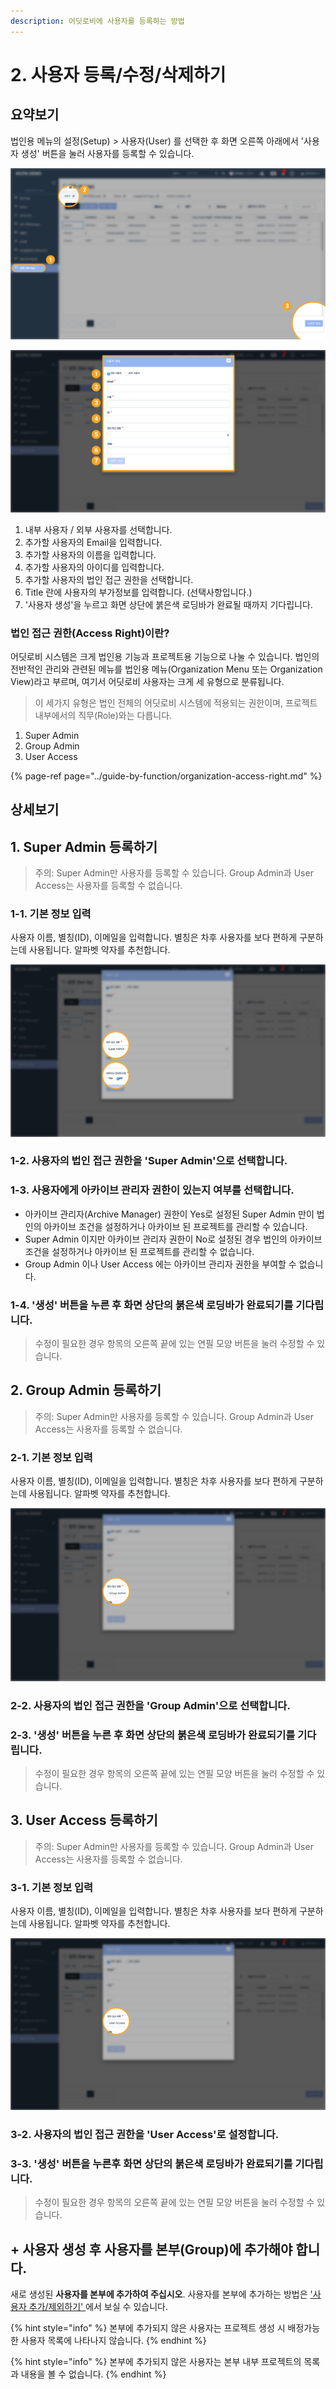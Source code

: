 ```yaml
---
description: 어딧로비에 사용자를 등록하는 방법
---
```


# 2. 사용자 등록/수정/삭제하기

## 요약보기 

법인용 메뉴의 설정\(Setup\) &gt;  사용자\(User\) 를 선택한 후 화면 오른쪽 아래에서 '사용자 생성' 버튼을 눌러 사용자를 등록할 수 있습니다. 

![&#xBC95;&#xC778;&#xC6A9; &#xBA54;&#xB274; &amp;gt; &#xC124;&#xC815; &amp;gt; &#xC0AC;&#xC6A9;&#xC790; &#xD654;&#xBA74; &amp;gt; &apos;&#xC0AC;&#xC6A9;&#xC790; &#xC0DD;&#xC131;&apos; &#xBC84;&#xD2BC; &#xD074;&#xB9AD;  ](../../.gitbook/assets/add_user.jpg)

![](../../.gitbook/assets/add_user_basic_dialog.jpg)

1. 내부 사용자 / 외부 사용자를 선택합니다. 
2. 추가할 사용자의 Email을 입력합니다. 
3. 추가할 사용자의 이름을 입력합니다.  
4. 추가할 사용자의 아이디를 입력합니다.  
5. 추가할 사용자의 법인 접근 권한을 선택합니다.
6. Title 란에 사용자의 부가정보를 입력합니다. \(선택사항입니다.\) 
7. '사용자 생성'을 누르고 화면 상단에 붉은색 로딩바가 완료될 때까지 기다립니다.

### 법인 접근 권한\(Access Right\)이란?  

어딧로비 시스템은 크게 법인용 기능과 프로젝트용 기능으로 나눌 수 있습니다. 법인의 전반적인 관리와 관련된 메뉴를 법인용 메뉴\(Organization Menu 또는 Organization View\)라고 부르며, 여기서 어딧로비 사용자는 크게 세 유형으로 분류됩니다. 

> 이 세가지 유형은 법인 전체의 어딧로비 시스템에 적용되는 권한이며, 프로젝트 내부에서의 직무\(Role\)와는 다릅니다.

1. Super Admin
2. Group Admin
3. User Access

{% page-ref page="../guide-by-function/organization-access-right.md" %}

## 상세보기  

## 1. Super Admin 등록하기

> 주의: Super Admin만 사용자를 등록할 수 있습니다. Group Admin과 User Access는 사용자를 등록할 수 없습니다.

### 1-1. 기본 정보 입력  

사용자 이름, 별칭\(ID\), 이메일을 입력합니다. 별칭은 차후 사용자를 보다 편하게 구분하는데 사용됩니다. 알파벳 약자를 추천합니다. 

![](../../.gitbook/assets/add_user_sa.jpg)

### 1-2. 사용자의 법인 접근 권한을 'Super Admin'으로 선택합니다. 

### 1-3. 사용자에게 아카이브 관리자 권한이 있는지 여부를 선택합니다. 

* 아카이브 관리자\(Archive Manager\) 권한이 Yes로 설정된 Super Admin 만이 법인의 아카이브 조건을 설정하거나 아카이브 된 프로젝트를 관리할 수 있습니다. 
* Super Admin 이지만 아카이브 관리자 권한이 No로 설정된 경우 법인의 아카이브 조건을 설정하거나 아카이브 된 프로젝트를 관리할 수 없습니다. 
* Group Admin 이나 User Access 에는 아카이브 관리자 권한을 부여할 수 없습니다. 

### 1-4. '생성' 버튼을 누른 후 화면 상단의 붉은색 로딩바가 완료되기를 기다립니다. 

> 수정이 필요한 경우 항목의 오른쪽 끝에 있는 연필 모양 버튼을 눌러 수정할 수 있습니다.

## 2. Group Admin 등록하기

> 주의: Super Admin만 사용자를 등록할 수 있습니다. Group Admin과 User Access는 사용자를 등록할 수 없습니다.

### 2-1. 기본 정보 입력  

사용자 이름, 별칭\(ID\), 이메일을 입력합니다. 별칭은 차후 사용자를 보다 편하게 구분하는데 사용됩니다. 알파벳 약자를 추천합니다. 

![](../../.gitbook/assets/add_user_ga.jpg)

### 2-2. 사용자의 법인 접근 권한을 'Group Admin'으로 선택합니다.  

### 2-3. '생성' 버튼을 누른 후 화면 상단의 붉은색 로딩바가 완료되기를 기다립니다.  

> 수정이 필요한 경우 항목의 오른쪽 끝에 있는 연필 모양 버튼을 눌러 수정할 수 있습니다.

## 3. User Access 등록하기

> 주의: Super Admin만 사용자를 등록할 수 있습니다. Group Admin과 User Access는 사용자를 등록할 수 없습니다.

### 3-1. 기본 정보 입력  

사용자 이름, 별칭\(ID\), 이메일을 입력합니다. 별칭은 차후 사용자를 보다 편하게 구분하는데 사용됩니다. 알파벳 약자를 추천합니다. 

![](../../.gitbook/assets/add_user_ua.jpg)

### 3-2. 사용자의 법인 접근 권한을 'User Access'로 설정합니다.  

### 3-3. '생성' 버튼을 누른후 화면 상단의 붉은색 로딩바가 완료되기를 기다립니다. 

> 수정이 필요한 경우 항목의 오른쪽 끝에 있는 연필 모양 버튼을 눌러 수정할 수 있습니다.

## + 사용자 생성 후 사용자를 본부\(Group\)에 추가해야 합니다.    

새로 생성된 **사용자를 본부에 추가하여 주십시오**. 사용자를 본부에 추가하는 방법은 ['사용자 추가/제외하기' ](5.-group/5-1..md)에서 보실 수 있습니다. 

{% hint style="info" %}
본부에 추가되지 않은 사용자는 프로젝트 생성 시 배정가능한 사용자 목록에 나타나지 않습니다. 
{% endhint %}

{% hint style="info" %}
 본부에 추가되지 않은 사용자는 본부 내부 프로젝트의 목록과 내용을 볼 수 없습니다. 
{% endhint %}



